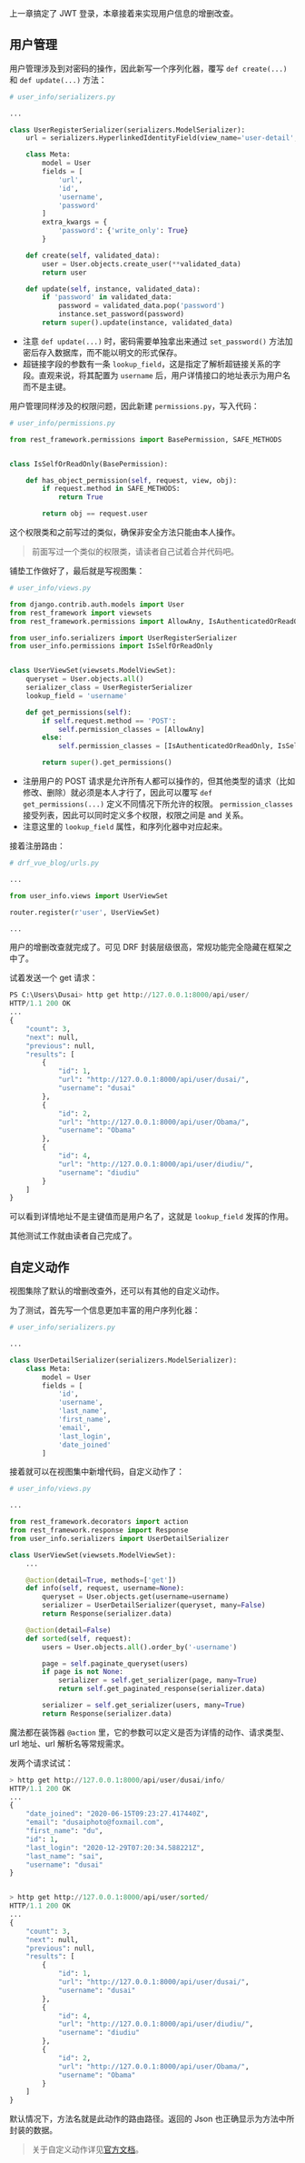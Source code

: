 上一章搞定了 JWT 登录，本章接着来实现用户信息的增删改查。

## 用户管理

用户管理涉及到对密码的操作，因此新写一个序列化器，覆写 `def create(...)` 和 `def update(...)` 方法：

```python
# user_info/serializers.py

...

class UserRegisterSerializer(serializers.ModelSerializer):
    url = serializers.HyperlinkedIdentityField(view_name='user-detail', lookup_field='username')

    class Meta:
        model = User
        fields = [
            'url',
            'id',
            'username',
            'password'
        ]
        extra_kwargs = {
            'password': {'write_only': True}
        }

    def create(self, validated_data):
        user = User.objects.create_user(**validated_data)
        return user

    def update(self, instance, validated_data):
        if 'password' in validated_data:
            password = validated_data.pop('password')
            instance.set_password(password)
        return super().update(instance, validated_data)
```

- 注意 `def update(...)` 时，密码需要单独拿出来通过 `set_password()` 方法加密后存入数据库，而不能以明文的形式保存。
- 超链接字段的参数有一条 `lookup_field`，这是指定了解析超链接关系的字段。直观来说，将其配置为 `username` 后，用户详情接口的地址表示为用户名而不是主键。

用户管理同样涉及的权限问题，因此新建 `permissions.py`，写入代码：

```python
# user_info/permissions.py

from rest_framework.permissions import BasePermission, SAFE_METHODS


class IsSelfOrReadOnly(BasePermission):

    def has_object_permission(self, request, view, obj):
        if request.method in SAFE_METHODS:
            return True

        return obj == request.user
```

这个权限类和之前写过的类似，确保非安全方法只能由本人操作。

> 前面写过一个类似的权限类，请读者自己试着合并代码吧。

铺垫工作做好了，最后就是写视图集：

```python
# user_info/views.py

from django.contrib.auth.models import User
from rest_framework import viewsets
from rest_framework.permissions import AllowAny, IsAuthenticatedOrReadOnly

from user_info.serializers import UserRegisterSerializer
from user_info.permissions import IsSelfOrReadOnly


class UserViewSet(viewsets.ModelViewSet):
    queryset = User.objects.all()
    serializer_class = UserRegisterSerializer
    lookup_field = 'username'

    def get_permissions(self):
        if self.request.method == 'POST':
            self.permission_classes = [AllowAny]
        else:
            self.permission_classes = [IsAuthenticatedOrReadOnly, IsSelfOrReadOnly]

        return super().get_permissions()
```

- 注册用户的 POST 请求是允许所有人都可以操作的，但其他类型的请求（比如修改、删除）就必须是本人才行了，因此可以覆写 `def get_permissions(...)` 定义不同情况下所允许的权限。 `permission_classes` 接受列表，因此可以同时定义多个权限，权限之间是 and 关系。
- 注意这里的 `lookup_field` 属性，和序列化器中对应起来。

接着注册路由：

```python
# drf_vue_blog/urls.py

...

from user_info.views import UserViewSet

router.register(r'user', UserViewSet)

...
```

用户的增删改查就完成了。可见 DRF 封装层级很高，常规功能完全隐藏在框架之中了。

试着发送一个 get 请求：

```python
PS C:\Users\Dusai> http get http://127.0.0.1:8000/api/user/
HTTP/1.1 200 OK
...
{
    "count": 3,
    "next": null,
    "previous": null,
    "results": [
        {
            "id": 1,
            "url": "http://127.0.0.1:8000/api/user/dusai/",
            "username": "dusai"
        },
        {
            "id": 2,
            "url": "http://127.0.0.1:8000/api/user/Obama/",
            "username": "Obama"
        },
        {
            "id": 4,
            "url": "http://127.0.0.1:8000/api/user/diudiu/",
            "username": "diudiu"
        }
    ]
}
```

可以看到详情地址不是主键值而是用户名了，这就是 `lookup_field` 发挥的作用。

其他测试工作就由读者自己完成了。

## 自定义动作

视图集除了默认的增删改查外，还可以有其他的自定义动作。

为了测试，首先写一个信息更加丰富的用户序列化器：

```python
# user_info/serializers.py

...

class UserDetailSerializer(serializers.ModelSerializer):
    class Meta:
        model = User
        fields = [
            'id',
            'username',
            'last_name',
            'first_name',
            'email',
            'last_login',
            'date_joined'
        ]
```

接着就可以在视图集中新增代码，自定义动作了：

```python
# user_info/views.py

...

from rest_framework.decorators import action
from rest_framework.response import Response
from user_info.serializers import UserDetailSerializer

class UserViewSet(viewsets.ModelViewSet):
    ...

    @action(detail=True, methods=['get'])
    def info(self, request, username=None):
        queryset = User.objects.get(username=username)
        serializer = UserDetailSerializer(queryset, many=False)
        return Response(serializer.data)

    @action(detail=False)
    def sorted(self, request):
        users = User.objects.all().order_by('-username')

        page = self.paginate_queryset(users)
        if page is not None:
            serializer = self.get_serializer(page, many=True)
            return self.get_paginated_response(serializer.data)

        serializer = self.get_serializer(users, many=True)
        return Response(serializer.data)
```

魔法都在装饰器 `@action` 里，它的参数可以定义是否为详情的动作、请求类型、url 地址、url 解析名等常规需求。

发两个请求试试：

```python
> http get http://127.0.0.1:8000/api/user/dusai/info/
HTTP/1.1 200 OK
...
{
    "date_joined": "2020-06-15T09:23:27.417440Z",
    "email": "dusaiphoto@foxmail.com",
    "first_name": "du",
    "id": 1,
    "last_login": "2020-12-29T07:20:34.588221Z",
    "last_name": "sai",
    "username": "dusai"
}


> http get http://127.0.0.1:8000/api/user/sorted/
HTTP/1.1 200 OK
...
{
    "count": 3,
    "next": null,
    "previous": null,
    "results": [
        {
            "id": 1,
            "url": "http://127.0.0.1:8000/api/user/dusai/",
            "username": "dusai"
        },
        {
            "id": 4,
            "url": "http://127.0.0.1:8000/api/user/diudiu/",
            "username": "diudiu"
        },
        {
            "id": 2,
            "url": "http://127.0.0.1:8000/api/user/Obama/",
            "username": "Obama"
        }
    ]
}
```

默认情况下，方法名就是此动作的路由路径。返回的 Json 也正确显示为方法中所封装的数据。

> 关于自定义动作详见[官方文档](https://www.django-rest-framework.org/api-guide/viewsets/#marking-extra-actions-for-routing)。